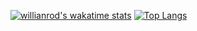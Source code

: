 [![willianrod's wakatime stats](https://github-readme-stats.vercel.app/api/wakatime?username=okamoto-tosei)](https://github.com/anuraghazra/github-readme-stats)
[![Top Langs](https://github-readme-stats.vercel.app/api/top-langs/?username=okamoto-tosei&layout=compact)](https://github.com/anuraghazra/github-readme-stats)

